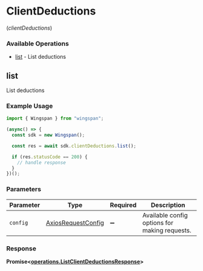 # ClientDeductions
(*clientDeductions*)

### Available Operations

* [list](#list) - List deductions

## list

List deductions

### Example Usage

```typescript
import { Wingspan } from "wingspan";

(async() => {
  const sdk = new Wingspan();

  const res = await sdk.clientDeductions.list();

  if (res.statusCode == 200) {
    // handle response
  }
})();
```

### Parameters

| Parameter                                                    | Type                                                         | Required                                                     | Description                                                  |
| ------------------------------------------------------------ | ------------------------------------------------------------ | ------------------------------------------------------------ | ------------------------------------------------------------ |
| `config`                                                     | [AxiosRequestConfig](https://axios-http.com/docs/req_config) | :heavy_minus_sign:                                           | Available config options for making requests.                |


### Response

**Promise<[operations.ListClientDeductionsResponse](../../models/operations/listclientdeductionsresponse.md)>**

